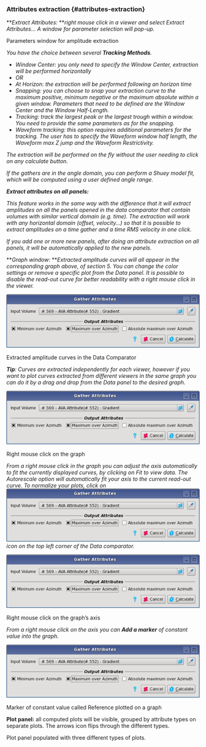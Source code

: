 ### Attributes extraction {#attributes-extraction}

**_Extract Attributes:_ **_right mouse click in a viewer and select Extract Attributes… A window for parameter selection will pop-up._

Parameters window for amplitude extraction

_You have the choice between several_ **_Tracking Methods_**_._

*   _Window Center: you only need to specify the Window Center, extraction will be performed horizontally_
*   _OR_
*   _At Horizon: the extraction will be performed following an horizon time_
*   _Snapping: you can choose to snap your extraction curve to the maximum positive, minimum negative or the maximum absolute within a given window. Parameters that need to be defined are the Window Center and the Window Half-Length._
*   _Tracking: track the largest peak or the largest trough within a window. You need to provide the same parameters as for the snapping._
*   _Waveform tracking: this option requires additional parameters for the tracking. The user has to specify the Waveform window half length, the Waveform max Z jump and the Waveform Restrictivity._

_The extraction will be performed on the fly without the user needing to click on any calculate button._

_If the gathers are in the angle domain, you can perform a Shuey model fit, which will be computed using a user defined angle range._

**_Extract attributes on all panels:_**

_This feature works in the same way with the difference that it will extract amplitudes on all the panels opened in the data comparator that contain volumes with similar vertical domain (e.g. time). The extraction will work with any horizontal domain (offset, velocity…) so that it is possible to extract amplitudes on a time gather and a time RMS velocity in one click._

_If you add one or more new panels, after doing an attribute extraction on all panels, it will be automatically applied to the new panels._

**_Graph window:_ **_Extracted amplitude curves will all appear in the corresponding graph above, of section 5\. You can change the color settings or remove a specific plot from the Data panel. It is possible to disable the read-out curve for better readability with a right mouse click in the viewer._

_![](/assets/cusersvalentindocumentsworksh.png)_

Extracted amplitude curves in the Data Comparator

**_Tip_**_: Curves are extracted independently for each viewer, however if you want to plot curves extracted from different viewers in the same graph you can do it by a drag and drop from the Data panel to the desired graph._

_![](/assets/cusersvalentindocumentsworksh.png)_

Right mouse click on the graph

_From a right mouse click in the graph you can adjust the axis automatically to fit the currently displayed curves, by clicking on Fit to view data. The Autorescale option will automatically fit your axis to the current read-out curve. To normalize your plots, click on ![](/assets/cusersvalentindocumentsworksh.png) icon on the top left corner of the Data comparator._

![](/assets/cusersvalentindocumentsworksh.png)

Right mouse click on the graph’s axis

_From a right mouse click on the axis you can_ **_Add a marker_** _of constant value into the graph._

_![](/assets/cusersvalentindocumentsworksh.png)_

Marker of constant value called Reference plotted on a graph

**Plot panel:** all computed plots will be visible, grouped by attribute types on separate plots. The arrows icon flips through the different types.

Plot panel populated with three different types of plots.
